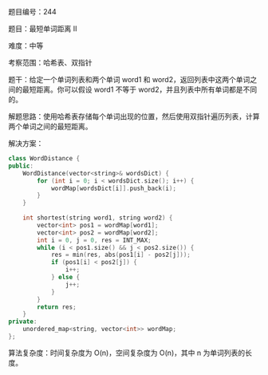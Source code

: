 题目编号：244

题目：最短单词距离 II

难度：中等

考察范围：哈希表、双指针

题干：给定一个单词列表和两个单词 word1 和 word2，返回列表中这两个单词之间的最短距离。你可以假设 word1 不等于 word2，并且列表中所有单词都是不同的。

解题思路：使用哈希表存储每个单词出现的位置，然后使用双指针遍历列表，计算两个单词之间的最短距离。

解决方案：

```cpp
class WordDistance {
public:
    WordDistance(vector<string>& wordsDict) {
        for (int i = 0; i < wordsDict.size(); i++) {
            wordMap[wordsDict[i]].push_back(i);
        }
    }
    
    int shortest(string word1, string word2) {
        vector<int> pos1 = wordMap[word1];
        vector<int> pos2 = wordMap[word2];
        int i = 0, j = 0, res = INT_MAX;
        while (i < pos1.size() && j < pos2.size()) {
            res = min(res, abs(pos1[i] - pos2[j]));
            if (pos1[i] < pos2[j]) {
                i++;
            } else {
                j++;
            }
        }
        return res;
    }
private:
    unordered_map<string, vector<int>> wordMap;
};
```

算法复杂度：时间复杂度为 O(n)，空间复杂度为 O(n)，其中 n 为单词列表的长度。